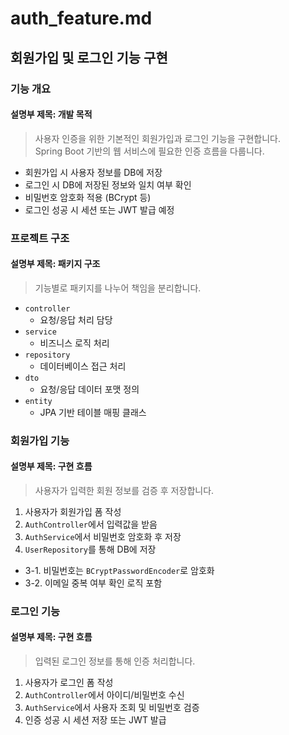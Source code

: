 # auth_feature.md

## 회원가입 및 로그인 기능 구현

### 기능 개요
#### 설명부 제목: 개발 목적

> 사용자 인증을 위한 기본적인 회원가입과 로그인 기능을 구현합니다.  
> Spring Boot 기반의 웹 서비스에 필요한 인증 흐름을 다룹니다.

- 회원가입 시 사용자 정보를 DB에 저장
- 로그인 시 DB에 저장된 정보와 일치 여부 확인
- 비밀번호 암호화 적용 (BCrypt 등)
- 로그인 성공 시 세션 또는 JWT 발급 예정

### 프로젝트 구조
#### 설명부 제목: 패키지 구조

> 기능별로 패키지를 나누어 책임을 분리합니다.

- `controller`
    - 요청/응답 처리 담당
- `service`
    - 비즈니스 로직 처리
- `repository`
    - 데이터베이스 접근 처리
- `dto`
    - 요청/응답 데이터 포맷 정의
- `entity`
    - JPA 기반 테이블 매핑 클래스

### 회원가입 기능
#### 설명부 제목: 구현 흐름

> 사용자가 입력한 회원 정보를 검증 후 저장합니다.

1. 사용자가 회원가입 폼 작성
2. `AuthController`에서 입력값을 받음
3. `AuthService`에서 비밀번호 암호화 후 저장
4. `UserRepository`를 통해 DB에 저장

- 3-1. 비밀번호는 `BCryptPasswordEncoder`로 암호화
- 3-2. 이메일 중복 여부 확인 로직 포함

### 로그인 기능
#### 설명부 제목: 구현 흐름

> 입력된 로그인 정보를 통해 인증 처리합니다.

1. 사용자가 로그인 폼 작성
2. `AuthController`에서 아이디/비밀번호 수신
3. `AuthService`에서 사용자 조회 및 비밀번호 검증
4. 인증 성공 시 세션 저장 또는 JWT 발급
